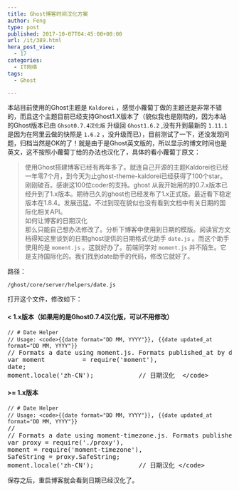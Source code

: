 ```yaml
---
title: Ghost博客时间汉化方案
author: Feng
type: post
published: 2017-10-07T04:45:00+00:00
url: /it/389.html
hera_post_view:
  - 17
categories:
  - IT网络
tags:
  - Ghost

---
```

本站目前使用的Ghost主题是 `Kaldorei` ，感觉小蘿蔔丁做的主题还是非常不错的，而且这个主题目前已经支持Ghost1.X版本了（貌似我也是刚晓的，因为本站的Ghost版本已由 `Ghsot0.7.4汉化版` 升级回 `Ghost1.6.2` ,没有升到最新的 `1.11.1` 是因为在阿里云做的快照是  `1.6.2` ，没升级而已），目前测试了一下，还没发现问题，归档当然是OK的了！就是由于是Ghost英文版的，所以显示的博文时间也是英文，这不按照小蘿蔔丁给的办法也汉化了，具体的看小蘿蔔丁原文：

> 使用Ghost搭建博客已经有两年多了。就连自己开源的主题Kaldorei也已经一年零7个月，到今天为止ghost-theme-kaldorei已经获得了100个star。刚刚破百。感谢这100位coder的支持。ghost 从我开始用的的0.7.x版本已经升到了1.x版本。期待已久的ghost也已经发布了1.x正式版。最近看下稳定版本在1.8.4。发展迅猛。不过到现在貌似也没有看到文档中有关日期的国际化相关API。  
> 如何让博客的日期汉化  
> 那么只能自己想办法修改了。分析下博客中使用到日期的模版。阅读官方文档得知这里谈到的日期ghost提供的日期格式化助手 `date.js` 。而这个助手使用的是 `moment.js` 。这就好办了。前端同学对 `moment.js` 并不陌生。它是支持国际化的。我们找到date助手的代码，修改它就好了。

路径：

<pre><code class="lang-bash">/ghost/core/server/helpers/date.js</code></pre>

打开这个文件，修改如下：

#### < 1.x版本（如果用的是Ghost0.7.4汉化版，可以不用修改）

<pre><code class="lang-bash">// # Date Helper
// Usage: &lt;code>{{date format="DD MM, YYYY"}}</code>, <code>{{date updated_at format="DD MM, YYYY"}}</code>
// Formats a date using moment.js. Formats published_at by default but will also take a date as a parameter
var moment          = require('moment'),
date;
moment.locale('zh-CN');            // 日期汉化  &lt;/code></pre>

#### >= 1.x版本

<pre><code class="lang-bash">// # Date Helper
// Usage: &lt;code>{{date format="DD MM, YYYY"}}</code>, <code>{{date updated_at format="DD MM, YYYY"}}</code>
//
// Formats a date using moment-timezone.js. Formats published_at by default but will also take a date as a parameter
var proxy = require('./proxy'),
moment = require('moment-timezone'),
SafeString = proxy.SafeString;
moment.locale('zh-CN');            // 日期汉化 &lt;/code></pre>

保存之后，重启博客就会看到日期已经汉化了。
